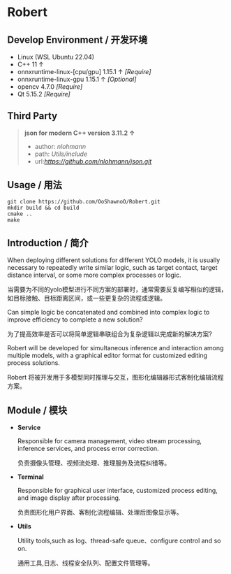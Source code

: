 # Robert
## Develop Environment / 开发环境
- Linux (WSL Ubuntu 22.04)
- C++ 11 ↑
- onnxruntime-linux-[cpu/gpu] 1.15.1 ↑ _[Require]_
- onnxruntime-linux-gpu 1.15.1 ↑ _[Optional]_
- opencv 4.7.0 _[Require]_
- Qt 5.15.2 _[Require]_

## Third Party
> **json for modern C++ version 3.11.2 ↑**
> - author: *nlohmann*
> - path: _Utils/include_
> - url:_https://github.com/nlohmann/json.git_


## Usage / 用法
```shell
git clone https://github.com/OoShawnoO/Robert.git
mkdir build && cd build
cmake ..
make
```

## Introduction / 简介
When deploying different solutions for different YOLO models, it is usually necessary to repeatedly write similar logic, such as target contact, target distance interval, or some more complex processes or logic.

当需要为不同的yolo模型进行不同方案的部署时，通常需要反复编写相似的逻辑，如目标接触、目标距离区间，或一些更复杂的流程或逻辑。

Can simple logic be concatenated and combined into complex logic to improve efficiency to complete a new solution?

为了提高效率是否可以将简单逻辑串联组合为复杂逻辑以完成新的解决方案?

Robert will be developed for simultaneous inference and interaction among multiple models, with a graphical editor format for customized editing process solutions.

Robert 将被开发用于多模型同时推理与交互，图形化编辑器形式客制化编辑流程方案。

## Module / 模块
- **Service**
    
    Responsible for camera management, video stream processing, inference services, and process error correction.
    
    负责摄像头管理、视频流处理、推理服务及流程纠错等。
- **Terminal**

  Responsible for graphical user interface, customized process editing, and image display after processing.    

  负责图形化用户界面、客制化流程编辑、处理后图像显示等。

- **Utils**

  Utility tools,such as log、thread-safe queue、configure control and so on.
  
  通用工具,日志、线程安全队列、配置文件管理等。
    